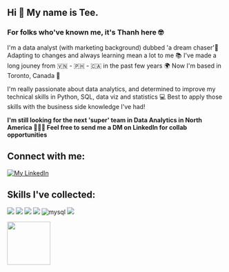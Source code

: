## Hi 👋 My name is Tee.
### For folks who've known me, it's Thanh here 🤓

I'm a data analyst (with marketing background) dubbed 'a dream chaser'🦸 Adapting to changes and always learning mean a lot to me 📚 I've made a long jouney from 🇻🇳 - 🇵🇭 - 🇨🇦 in the past few years 🌍 Now I'm based in Toronto, Canada 🍁

I'm really passionate about data analytics, and determined to improve my technical skills in Python, SQL, data viz and statistics 💻 Best to apply those skills with the business side knowledge I've had!

**I'm still looking for the next 'super' team in Data Analytics in North America 🧑‍🤝‍🧑 Feel free to send me a DM on LinkedIn for collab opportunities**

## Connect with me:
[![My LinkedIn](https://img.shields.io/badge/LinkedIn-0077B5?style=for-the-badge&logo=linkedin&logoColor=white)](https://www.linkedin.com/in/thanhnguyentn)

## Skills I've collected:
<img src="https://img.shields.io/badge/Python-FFD43B?style=for-the-badge&logo=python&logoColor=darkgreen" /> <img src="https://img.shields.io/badge/Pandas-2C2D72?style=for-the-badge&logo=pandas&logoColor=white" /> <img src="https://img.shields.io/badge/Numpy-777BB4?style=for-the-badge&logo=numpy&logoColor=white" /> <img src="https://img.shields.io/badge/Plotly-239120?style=for-the-badge&logo=plotly&logoColor=white" /> <img alt="mysql" src="https://img.shields.io/badge/MySQL-005C84?style=for-the-badge&logo=mysql&logoColor=white"> <img src="https://img.shields.io/badge/Google%20Analytics-E37400?style=for-the-badge&logo=google%20analytics&logoColor=white" />


<img align="left" width="100" height="100" src="https://c.tenor.com/yp_aFUgHMx8AAAAd/nakanoart-nakanodrawing.gif">
